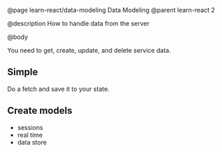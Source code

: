 @page learn-react/data-modeling Data Modeling
@parent learn-react 2

@description How to handle data from the server

@body


You need to get, create, update, and delete service data.


## Simple

Do a fetch and save it to your state.

## Create models

- sessions
- real time
- data store
